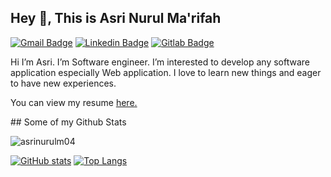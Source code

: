 ## Hey 👋, This is Asri Nurul Ma'rifah
[![Gmail Badge](https://img.shields.io/badge/-asrimarifah0402@gmail.com-c14438?style=flat&logo=Gmail&logoColor=white&link=mailto:asrimarifah0402@gmail.com)](mailto:asrimarifah0402@gmail.com) 
[![Linkedin Badge](https://img.shields.io/badge/asri-nurul-ma-rifah-38899b196?style=flat&logo=Linkedin&logoColor=white&link=https://www.linkedin.com/in/asri-nurul-ma-rifah-38899b196/)](https://www.linkedin.com/in/asri-nurul-ma-rifah-38899b196/) 
[![Gitlab Badge](https://img.shields.io/badge/-asrinurulm-grey?style=flat&logo=github&logoColor=white&link=https://gitlab.nutrifood.co.id/asrinurulm/)](https://gitlab.nutrifood.co.id/asrinurulm/) 
<p align='left'>Hi I’m Asri. I’m Software engineer. I’m interested to develop any software application especially Web application. I love to learn new things and eager to have new experiences.</p><p align='left'> You can view my resume <a href='https://drive.google.com/drive/folders/1jb4SHU1nI-7V3G-UsfKSwjuIC75PdG4-?usp=sharing ' target=_blank><u>here</u>.</a></p>
## Some of my Github Stats
<p align=left> <img src=https://komarev.com/ghpvc/?username=asrinurulm04 alt=asrinurulm04 /> </p>

[![GitHub stats](https://github-readme-stats.vercel.app/api?username=asrinurulm04&show_icons=true&theme=radical)](https://github.com/asrinurulm04/github-readme-stats)
[![Top Langs](https://github-readme-stats.vercel.app/api/top-langs/?username=asrinurulm04&layout=compact)](https://github.com/asrinurulm04/github-readme-stats)


